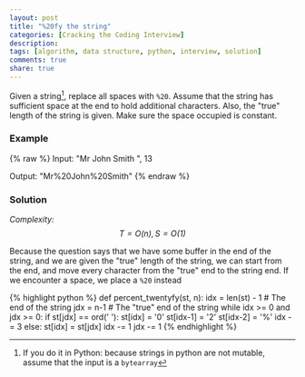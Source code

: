 ```yaml
---
layout: post
title: "%20fy the string"
categories: [Cracking the Coding Interview]
description:
tags: [algorithm, data structure, python, interview, solution]
comments: true
share: true
---
```

Given a string[^1], replace all spaces with `%20`. Assume that the string has sufficient space at the end to hold additional characters. Also, the "true" length of the string is given. Make sure the space occupied is constant.

### Example

{% raw %}
Input: "Mr John Smith    ", 13

Output: "Mr%20John%20Smith"
{% endraw %}

### Solution
_Complexity: $$T = O(n), S = O(1)$$_

Because the question says that we have some buffer in the end of the string, and we are given the "true" length of the string, we can start from the end, and move every character from the "true" end to the string end. If we encounter a space, we place a `%20` instead

{% highlight python %}
def percent_twentyfy(st, n):
  idx = len(st) - 1 # The end of the string
  jdx = n-1 # The "true" end of the string
  while idx >= 0 and jdx >= 0:
    if st[jdx] == ord(' '):
      st[idx] = '0'
      st[idx-1] = '2'
      st[idx-2] = '%'
      idx -= 3
    else:
      st[idx] = st[jdx]
      idx -= 1
    jdx -= 1
{% endhighlight %}

[^1]: If you do it in Python: because strings in python are not mutable, assume that the input is a `bytearray`
